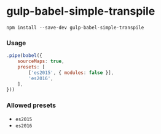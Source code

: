 # gulp-babel-simple-transpile #
`npm install --save-dev gulp-babel-simple-transpile`

### Usage
```javascript
.pipe(babel({
    sourceMaps: true,
    presets: [
        ['es2015', { modules: false }],
        'es2016',
    ],
}))
```

### Allowed presets
* `es2015`
* `es2016`